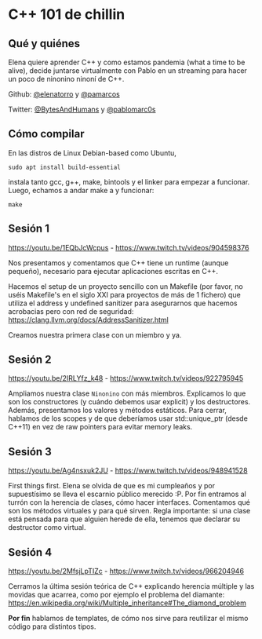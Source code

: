 # C++ 101 de chillin

## Qué y quiénes

Elena quiere aprender C++ y como estamos pandemia (what a time to be alive),
decide juntarse virtualmente con Pablo en un streaming para hacer un poco de
ninonino ninoní de C++.

Github: [@elenatorro](https://github.com/elenatorro) y
[@pamarcos](https://github.com/pamarcos/https://github.com/pamarcos/)

Twitter: [@BytesAndHumans](https://twitter.com/BytesAndHumans) y
[@pablomarc0s](https://twitter.com/pablomarc0s)


## Cómo compilar

En las distros de Linux Debian-based como Ubuntu,

```
sudo apt install build-essential
```

instala tanto gcc, g++, make, bintools y el linker para empezar a funcionar.
Luego, echamos a andar make a y funcionar:

```
make
```

## Sesión 1

https://youtu.be/1EQbJcWcpus - https://www.twitch.tv/videos/904598376

Nos presentamos y comentamos que C++ tiene un runtime (aunque pequeño),
necesario para ejecutar aplicaciones escritas en C++.

Hacemos el setup de un proyecto sencillo con un Makefile (por favor, no uséis
Makefile's en el siglo XXI para proyectos de más de 1 fichero) que utiliza el
address y undefined sanitizer para asegurarnos que hacemos acrobacias pero con
red de seguridad: https://clang.llvm.org/docs/AddressSanitizer.html

Creamos nuestra primera clase con un miembro y ya.

## Sesión 2

https://youtu.be/2IRLYfz_k48 - https://www.twitch.tv/videos/922795945

Ampliamos nuestra clase `Ninonino` con más miembros. Explicamos lo que son los
constructores (y cuándo debemos usar explicit) y los destructores. Además,
presentamos los valores y métodos estáticos. Para cerrar, hablamos de los
scopes y de que deberíamos usar std::unique_ptr (desde C++11) en vez de raw
pointers para evitar memory leaks.

## Sesión 3

https://youtu.be/Ag4nsxuk2JU - https://www.twitch.tv/videos/948941528

First things first. Elena se olvida de que es mi cumpleaños y por supuestísimo
se lleva el escarnio público merecido :P. Por fin entramos al turrón con la
herencia de clases, cómo hacer interfaces. Comentamos qué son los métodos
virtuales y para qué sirven. Regla importante: si una clase está pensada para
que alguien herede de ella, tenemos que declarar su destructor como virtual.

## Sesión 4

https://youtu.be/2MfsjLpTIZc - https://www.twitch.tv/videos/966204946

Cerramos la última sesión teórica de C++ explicando herencia múltiple y las
movidas que acarrea, como por ejemplo el problema del diamante:
https://en.wikipedia.org/wiki/Multiple_inheritance#The_diamond_problem

**Por fin** hablamos de templates, de cómo nos sirve para reutilizar el mismo
código para distintos tipos.
